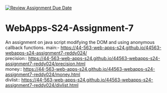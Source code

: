 [![Review Assignment Due Date](https://classroom.github.com/assets/deadline-readme-button-24ddc0f5d75046c5622901739e7c5dd533143b0c8e959d652212380cedb1ea36.svg)](https://classroom.github.com/a/cdqffI9o)
# WebApps-S24-Assignment-7
An assignment on java script modifying the DOM and using anonymous callback functions.
main:- https://44-563-web-apps-s24.github.io/44563-webapps-s24-assignment7-reddy024/<br>
precision:: https://44-563-web-apps-s24.github.io/44563-webapps-s24-assignment7-reddy024/precision.html<br>
money:: https://44-563-web-apps-s24.github.io/44563-webapps-s24-assignment7-reddy024/money.html<br>
divlist:: https://44-563-web-apps-s24.github.io/44563-webapps-s24-assignment7-reddy024/divlist.html<br>

